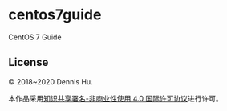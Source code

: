 # centos7guide
CentOS 7 Guide

## License

© 2018~2020 Dennis Hu. 

本作品采用[知识共享署名-非商业性使用 4.0 国际许可协议](http://creativecommons.org/licenses/by-nc/4.0/)进行许可。
